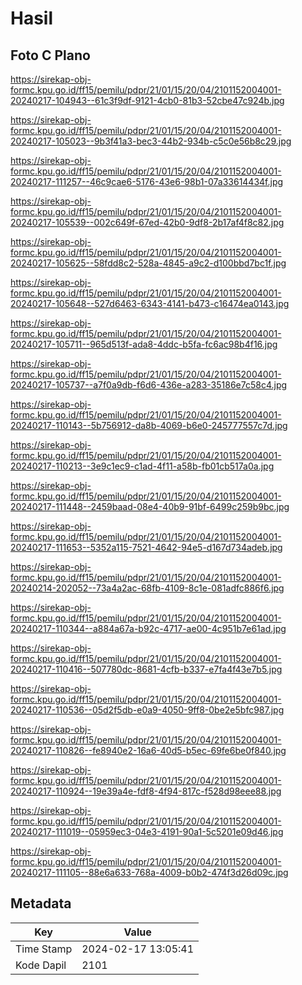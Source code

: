 # Hasil

## Foto C Plano

https://sirekap-obj-formc.kpu.go.id/ff15/pemilu/pdpr/21/01/15/20/04/2101152004001-20240217-104943--61c3f9df-9121-4cb0-81b3-52cbe47c924b.jpg

https://sirekap-obj-formc.kpu.go.id/ff15/pemilu/pdpr/21/01/15/20/04/2101152004001-20240217-105023--9b3f41a3-bec3-44b2-934b-c5c0e56b8c29.jpg

https://sirekap-obj-formc.kpu.go.id/ff15/pemilu/pdpr/21/01/15/20/04/2101152004001-20240217-111257--46c9cae6-5176-43e6-98b1-07a33614434f.jpg

https://sirekap-obj-formc.kpu.go.id/ff15/pemilu/pdpr/21/01/15/20/04/2101152004001-20240217-105539--002c649f-67ed-42b0-9df8-2b17af4f8c82.jpg

https://sirekap-obj-formc.kpu.go.id/ff15/pemilu/pdpr/21/01/15/20/04/2101152004001-20240217-105625--58fdd8c2-528a-4845-a9c2-d100bbd7bc1f.jpg

https://sirekap-obj-formc.kpu.go.id/ff15/pemilu/pdpr/21/01/15/20/04/2101152004001-20240217-105648--527d6463-6343-4141-b473-c16474ea0143.jpg

https://sirekap-obj-formc.kpu.go.id/ff15/pemilu/pdpr/21/01/15/20/04/2101152004001-20240217-105711--965d513f-ada8-4ddc-b5fa-fc6ac98b4f16.jpg

https://sirekap-obj-formc.kpu.go.id/ff15/pemilu/pdpr/21/01/15/20/04/2101152004001-20240217-105737--a7f0a9db-f6d6-436e-a283-35186e7c58c4.jpg

https://sirekap-obj-formc.kpu.go.id/ff15/pemilu/pdpr/21/01/15/20/04/2101152004001-20240217-110143--5b756912-da8b-4069-b6e0-245777557c7d.jpg

https://sirekap-obj-formc.kpu.go.id/ff15/pemilu/pdpr/21/01/15/20/04/2101152004001-20240217-110213--3e9c1ec9-c1ad-4f11-a58b-fb01cb517a0a.jpg

https://sirekap-obj-formc.kpu.go.id/ff15/pemilu/pdpr/21/01/15/20/04/2101152004001-20240217-111448--2459baad-08e4-40b9-91bf-6499c259b9bc.jpg

https://sirekap-obj-formc.kpu.go.id/ff15/pemilu/pdpr/21/01/15/20/04/2101152004001-20240217-111653--5352a115-7521-4642-94e5-d167d734adeb.jpg

https://sirekap-obj-formc.kpu.go.id/ff15/pemilu/pdpr/21/01/15/20/04/2101152004001-20240214-202052--73a4a2ac-68fb-4109-8c1e-081adfc886f6.jpg

https://sirekap-obj-formc.kpu.go.id/ff15/pemilu/pdpr/21/01/15/20/04/2101152004001-20240217-110344--a884a67a-b92c-4717-ae00-4c951b7e61ad.jpg

https://sirekap-obj-formc.kpu.go.id/ff15/pemilu/pdpr/21/01/15/20/04/2101152004001-20240217-110416--507780dc-8681-4cfb-b337-e7fa4f43e7b5.jpg

https://sirekap-obj-formc.kpu.go.id/ff15/pemilu/pdpr/21/01/15/20/04/2101152004001-20240217-110536--05d2f5db-e0a9-4050-9ff8-0be2e5bfc987.jpg

https://sirekap-obj-formc.kpu.go.id/ff15/pemilu/pdpr/21/01/15/20/04/2101152004001-20240217-110826--fe8940e2-16a6-40d5-b5ec-69fe6be0f840.jpg

https://sirekap-obj-formc.kpu.go.id/ff15/pemilu/pdpr/21/01/15/20/04/2101152004001-20240217-110924--19e39a4e-fdf8-4f94-817c-f528d98eee88.jpg

https://sirekap-obj-formc.kpu.go.id/ff15/pemilu/pdpr/21/01/15/20/04/2101152004001-20240217-111019--05959ec3-04e3-4191-90a1-5c5201e09d46.jpg

https://sirekap-obj-formc.kpu.go.id/ff15/pemilu/pdpr/21/01/15/20/04/2101152004001-20240217-111105--88e6a633-768a-4009-b0b2-474f3d26d09c.jpg


## Metadata

| Key        | Value               |
| ---------- | ------------------- |
| Time Stamp | 2024-02-17 13:05:41 |
| Kode Dapil | 2101                |



